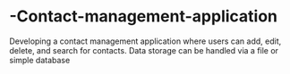 # -Contact-management-application
Developing a contact management application where users can add, edit, delete, and search for contacts. Data storage can be handled via a file or simple database
